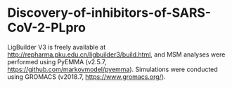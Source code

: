 # Discovery-of-inhibitors-of-SARS-CoV-2-PLpro

LigBuilder V3 is freely available at http://repharma.pku.edu.cn/ligbuilder3/build.html, and MSM analyses were performed using PyEMMA (v2.5.7, https://github.com/markovmodel/pyemma). Simulations were conducted using GROMACS (v2018.7, https://www.gromacs.org/). 
